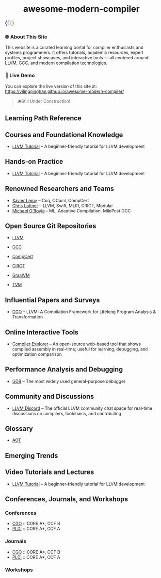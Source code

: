 <h1 style="text-align:center">awesome-modern-compiler</h1>
<span style="text-align: center;">
  <img src="assets/imgs/cg.png" width="120" alt="Logo" style="zoom: 25%;">
</span>



### **🌐 About This Site**

This website is a curated learning portal for compiler enthusiasts and systems programmers. It offers tutorials, academic resources, expert profiles, project showcases, and interactive tools — all centered around LLVM, GCC, and modern compilation technologies.

### **🚀 Live Demo**

You can explore the live version of this site at: https://yilingqinghan.github.io/awesome-modern-compiler/

> 🪵Still Under Construction!

## Learning Path Reference

## Courses and Foundational Knowledge

- [LLVM Tutorial](https://llvm.org/docs/tutorial/) – A beginner-friendly tutorial for LLVM development

## Hands-on Practice

- [LLVM Tutorial](https://llvm.org/docs/tutorial/) – A beginner-friendly tutorial for LLVM development

## Renowned Researchers and Teams

- [Xavier Leroy](https://github.com/xavierleroy) – Coq, OCaml, CompCert
- [Chris Lattner](https://en.wikipedia.org/wiki/Chris_Lattner) – LLVM, Swift, MLIR, CRICT, Modular
- [Michael O’Boyle](https://en.wikipedia.org/wiki/Michael_O%27Boyle) – ML, Adaptive Compilation, MilePost GCC

## Open Source Git Repositories

- [LLVM](https://github.com/llvm/llvm-project) <!--![llvm](https://llvm.org/img/LLVMWyvernSmall.png)-->

- [GCC](https://gcc.gnu.org/) <!--![gcc](https://upload.wikimedia.org/wikipedia/commons/a/af/GNU_Compiler_Collection_logo.svg)-->

- [CompCert](https://github.com/AbsInt/CompCert) <!--![compcert](https://compcert.org/acm-award-2.png)-->

- [CIRCT](https://github.com/llvm/circt) <!--![circt](https://circt.llvm.org/includes/img/circt-logo.svg)-->

- [GraalVM](https://github.com/oracle/graal) <!--![graal](https://github.com/oracle/graal/raw/master/.github/assets/logo_320x64.svg)-->

- [TVM](https://github.com/apache/tvm) <!--![tvm](https://raw.githubusercontent.com/apache/tvm-site/main/images/logo/tvm-logo-small.png)-->

## Influential Papers and Surveys

- [CGO](http://dl.acm.org/doi/10.5555/977395.977673) – LLVM: A Compilation Framework for Lifelong Program Analysis & Transformation

## Online Interactive Tools

- [Compiler Explorer](https://godbolt.org/) – An open-source web-based tool that shows compiled assembly in real-time; useful for learning, debugging, and optimization comparison

## Performance Analysis and Debugging

- [GDB](https://www.gnu.org/software/gdb/) – The most widely used general-purpose debugger

## Community and Discussions

- [LLVM Discord](https://discord.com/invite/xS7Z362) – The official LLVM community chat space for real-time discussions on compilers, toolchains, and contributing

## Glossary

- [AOT](https://en.wikipedia.org/wiki/Ahead-of-time_compilation)

## Emerging Trends

## Video Tutorials and Lectures

- [LLVM Tutorial](https://llvm.org/docs/tutorial/) – A beginner-friendly tutorial for LLVM development

## Conferences, Journals, and Workshops

### Conferences

- [CGO](https://dl.acm.org/conference/cgo) :: CORE A*, CCF B
- [PLDI](https://dl.acm.org/conference/pldi) :: CORE A*, CCF A

### Journals

- [CGO](https://dl.acm.org/conference/cgo) :: CORE A*, CCF B
- [PLDI](https://dl.acm.org/conference/pldi) :: CORE A*, CCF A

### Workshops